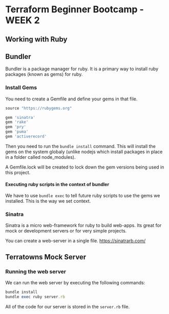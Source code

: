 # Terraform Beginner Bootcamp - WEEK 2

## Working with Ruby

## Bundler

Bundler is a package manager for ruby. It is a primary way to install ruby packages (known as gems) for ruby.

### Install Gems

You need to create a Gemfile and define your gems in that file.

```rb
source "https://rubygems.org"

gem 'sinatra'
gem 'rake'
gem 'pry'
gem 'puma'
gem 'activerecord'
```

Then you need to run the `bundle install` command.
This will install the gems on the system globaly (unlike nodejs which install
packages in place in a folder called node_modules).

A Gemfile.lock will be created to lock down the gem versions being used in this project.

#### Executing ruby scripts in the context of bundler

We have to use `bundle exec` to tell future ruby scripts to use the gems we installed. This is the way we set context.

### Sinatra

Sinatra is a micro web-framework for ruby to build web-apps.
Its great for mock or development servers or for very simple projects.

You can create a web-server in a single file.
https://sinatrarb.com/

## Terratowns Mock Server

### Running the web server

We can run the web server by executing the following commands:

```rb
bundle install
bundle exec ruby server.rb
```

All of the code for our server is stored in the `server.rb` file.

